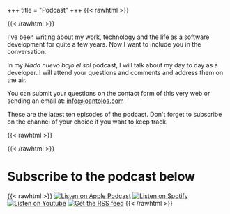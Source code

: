 +++
title = "Podcast"
+++
{{< rawhtml >}}
<html>
<head>
<meta name="viewport" content="width=device-width, initial-scale=1">
<style>
* .image-link {
    border: none !important;
}
</style>
</head>
</html>
{{< /rawhtml >}}

I've been writing about my work, technology and the life as a software development for quite a few years. Now I want to include you in the conversation.

In my _Nada nuevo bajo el sol_ podcast, I will talk about my day to day as a developer. I will attend your questions and comments and address them on the air.

You can submit your questions on the contact form of this very web or sending an email at: info@joantolos.com

These are the latest ten episodes of the podcast. Don't forget to subscribe on the channel of your choice if you want to keep track.

{{< rawhtml >}}
<div id='buzzsprout-large-player-1758642-limit-10'></div><script type='text/javascript' charset='utf-8' src='https://www.buzzsprout.com/1758642.js?player=large&limit=10&container_id=buzzsprout-large-player-1758642-limit-10'></script>
{{< /rawhtml >}}


# Subscribe to the podcast below

{{< rawhtml >}}
<a href="https://podcasts.apple.com/es/podcast/nada-nuevo-bajo-el-sol/id1563220961 " target="_blank" class="image-link"><img src="/img/nadaNuevoBajoElSol/apple.png" alt="Listen on Apple Podcast"></a>
<a href="https://open.spotify.com/show/6BcHhm3wO3cvSIMZL6ssG8" target="_blank" class="image-link"><img src="/img/nadaNuevoBajoElSol/spotify.png" alt="Listen on Spotify"></a>
<a href="http://youtube.com/channel/UC4wf7OriE3f08dmbVvHykQg" target="_blank" class="image-link"><img src="/img/nadaNuevoBajoElSol/youtube.png" alt="Listen on Youtube"></a>
<a href="https://feeds.buzzsprout.com/1758642.rss" target="_blank" class="image-link"><img src="/img/nadaNuevoBajoElSol/rss.png" alt="Get the RSS feed"></a>
{{< /rawhtml >}}
